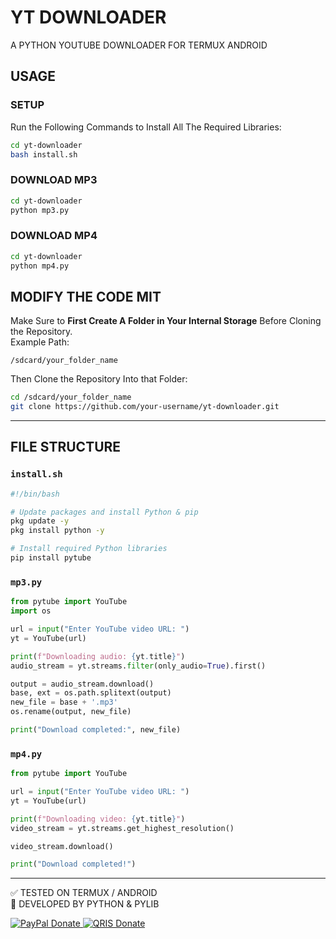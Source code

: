 # YT DOWNLOADER
A PYTHON YOUTUBE DOWNLOADER FOR TERMUX ANDROID

## USAGE

### SETUP
Run the Following Commands to Install All The Required Libraries:
```bash
cd yt-downloader
bash install.sh
```

### DOWNLOAD MP3
```bash
cd yt-downloader
python mp3.py
```

### DOWNLOAD MP4
```bash
cd yt-downloader
python mp4.py
```

## MODIFY THE CODE MIT

Make Sure to **First Create A Folder in Your Internal Storage** Before Cloning the Repository.  
Example Path:
```
/sdcard/your_folder_name
```
Then Clone the Repository Into that Folder:
```bash
cd /sdcard/your_folder_name
git clone https://github.com/your-username/yt-downloader.git
```

---

## FILE STRUCTURE

### `install.sh`
```bash
#!/bin/bash

# Update packages and install Python & pip
pkg update -y
pkg install python -y

# Install required Python libraries
pip install pytube
```

### `mp3.py`
```python
from pytube import YouTube
import os

url = input("Enter YouTube video URL: ")
yt = YouTube(url)

print(f"Downloading audio: {yt.title}")
audio_stream = yt.streams.filter(only_audio=True).first()

output = audio_stream.download()
base, ext = os.path.splitext(output)
new_file = base + '.mp3'
os.rename(output, new_file)

print("Download completed:", new_file)
```

### `mp4.py`
```python
from pytube import YouTube

url = input("Enter YouTube video URL: ")
yt = YouTube(url)

print(f"Downloading video: {yt.title}")
video_stream = yt.streams.get_highest_resolution()

video_stream.download()

print("Download completed!")
```

---

✅ TESTED ON TERMUX / ANDROID  
📜 DEVELOPED BY PYTHON & PYLIB

<p align="left">
  <a href="https://www.paypal.me/xmorinori">
    <img src="https://img.shields.io/badge/PayPal-DONATE-blue?logo=paypal&logoColor=white" alt="PayPal Donate"/>
  </a>
  <a href="https://github.com/xmorinori/xmorinori/blob/main/img/XMORINORIQRIS.jpg">
    <img src="https://img.shields.io/badge/QRIS-DONATE-red?logo=alipay&logoColor=white" alt="QRIS Donate"/>
  </a>
</p>
